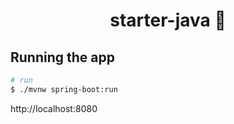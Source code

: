 <h1 align="center">starter-java 🍺</h1>

## Running the app
``` bash
# run
$ ./mvnw spring-boot:run
```

http://localhost:8080